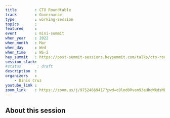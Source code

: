 ```yaml
---
title        : CTO Roundtable
track        : Governance
type         : working-session
topics       :
featured     :
event        : mini-summit
when_year    : 2022
when_month   : Mar
when_day     : Wed
when_time    : WS-2
hey_summit   : https://post-summit-sessions.heysummit.com/talks/cto-roundtable/
session_slack:
#status       : draft
description  :
organizers   :
    - Dinis Cruz
youtube_link : 
zoom_link    : https://zoom.us/j/97524669417?pwd=c0lnd0Rvem93eHhoWkdsMEVzcXBnQT09
---
```


## About this session
